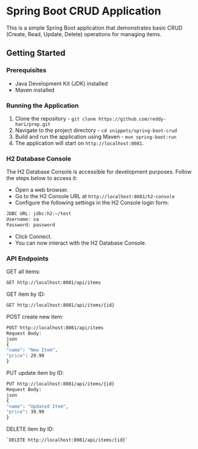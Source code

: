 # Spring Boot CRUD Application

This is a simple Spring Boot application that demonstrates basic CRUD (Create, Read, Update, Delete) operations for managing items.

## Getting Started

### Prerequisites

- Java Development Kit (JDK) installed
- Maven installed

### Running the Application

1. Clone the repository - `git clone https://github.com/reddy-hari/prep.git`
2. Navigate to the project directory - `cd snippets/spring-boot-crud`
3. Build and run the application using Maven - `mvn spring-boot:run`
4. The application will start on `http://localhost:8081`.

### H2 Database Console

The H2 Database Console is accessible for development purposes. Follow the steps below to access it:

- Open a web browser.
- Go to the H2 Console URL at `http://localhost:8081/h2-console`
- Configure the following settings in the H2 Console login form:

```bash
JDBC URL: jdbc:h2:~/test
Username: sa
Password: password
```

- Click Connect.
- You can now interact with the H2 Database Console.

### API Endpoints

GET all items:

```bash
GET http://localhost:8081/api/items
```

GET item by ID:

```bash
GET http://localhost:8081/api/items/{id}
```

POST create new item:

```bash
POST http://localhost:8081/api/items
Request Body:
json
{
"name": "New Item",
"price": 29.99
}
```

PUT update item by ID:

```bash
PUT http://localhost:8081/api/items/{id}
Request Body:
json
{
"name": "Updated Item",
"price": 39.99
}
```

DELETE item by ID:

```bash
`DELETE http://localhost:8081/api/items/{id}`
```
